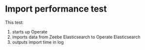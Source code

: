 # Import performance test

This test:
1. starts up Operate
2. imports data from Zeebe Elasticsearch to Operate Elasticsearch
3. outputs import time in log